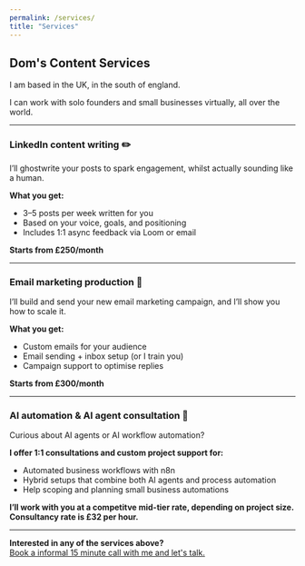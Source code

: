 ```yaml
---
permalink: /services/
title: "Services"
---
```


## Dom's Content Services

I am based in the UK, in the south of england. 

I can work with solo founders and small businesses virtually, all over the world.

---

### LinkedIn content writing ✏️

I’ll ghostwrite your posts to spark engagement, whilst actually sounding like a human.

**What you get:**
- 3–5 posts per week written for you
- Based on your voice, goals, and positioning
- Includes 1:1 async feedback via Loom or email

**Starts from £250/month**

---

### Email marketing production 📩

I’ll build and send your new email marketing campaign, and I’ll show you how to scale it.

**What you get:**
- Custom emails for your audience
- Email sending + inbox setup (or I train you)
- Campaign support to optimise replies

**Starts from £300/month**

---

### AI automation & AI agent consultation 🤖

Curious about AI agents or AI workflow automation?

**I offer 1:1 consultations and custom project support for:**
- Automated business workflows with n8n
- Hybrid setups that combine both AI agents and process automation
- Help scoping and planning small business automations

**I’ll work with you at a competitve mid-tier rate, depending on project size. Consultancy rate is £32 per hour.**

---

**Interested in any of the services above?**  
[Book a informal 15 minute call with me and let's talk.](https://cal.com/domscontent/15min)

